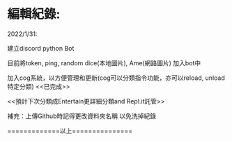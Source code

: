 編輯紀錄:
==============================

2022/1/31:

建立discord python Bot

目前將token, ping, random dice(本地圖片), Ame(網路圖片) 加入bot中

加入cog系統，以方便管理和更新(cog可以分類指令功能，亦可以reload, unload特定分類) <<已完成>>

<<預計下次分類成Entertain更詳細分類and Repl.it託管>>

補充：上傳Github時記得更改資料夾名稱 以免洗掉紀錄

=============以上===============
